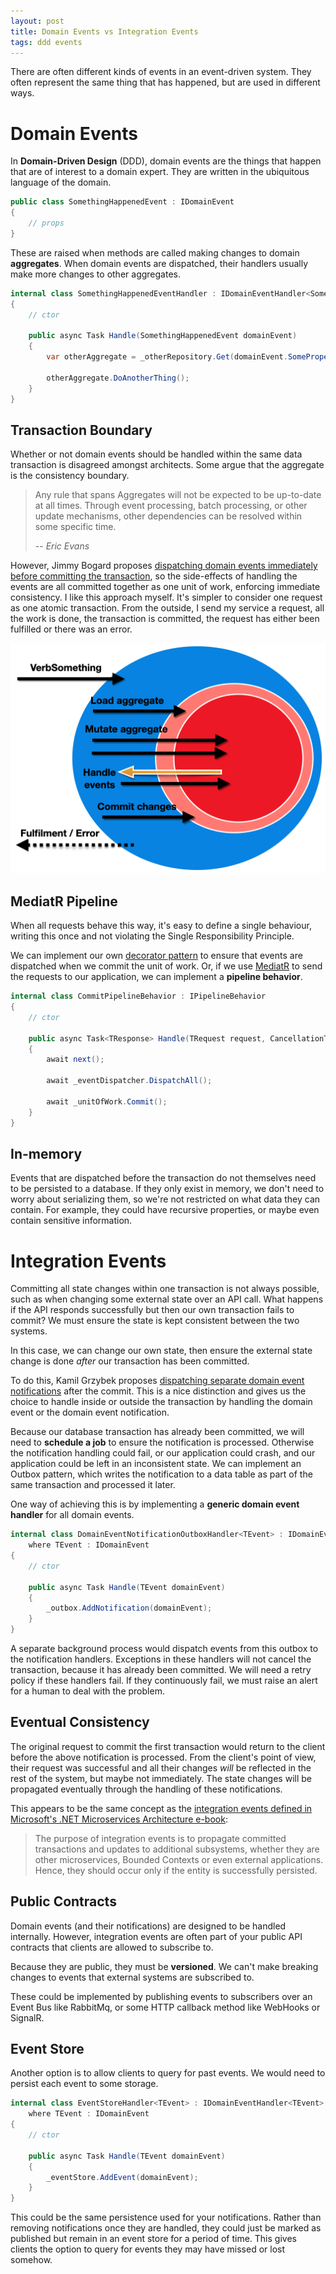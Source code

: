 ```yaml
---
layout: post
title: Domain Events vs Integration Events
tags: ddd events
---
```


There are often different kinds of events in an event-driven system. They often represent the same thing that has happened, but are used in different ways.

# Domain Events

In **Domain-Driven Design** (DDD), domain events are the things that happen that are of interest to a domain expert. They are written in the ubiquitous language of the domain.

```c#
public class SomethingHappenedEvent : IDomainEvent
{
    // props
}
```

These are raised when methods are called making changes to domain **aggregates**. When domain events are dispatched, their handlers usually make more changes to other aggregates.

```c#
internal class SomethingHappenedEventHandler : IDomainEventHandler<SomethingHappenedEvent>
{
    // ctor

    public async Task Handle(SomethingHappenedEvent domainEvent)
    {
        var otherAggregate = _otherRepository.Get(domainEvent.SomeProperty);

        otherAggregate.DoAnotherThing();
    }
}
```

## Transaction Boundary

Whether or not domain events should be handled within the same data transaction is disagreed amongst architects. Some argue that the aggregate is the consistency boundary.

> Any rule that spans Aggregates will not be expected to be up-to-date at all times. Through event processing, batch processing, or other update mechanisms, other dependencies can be resolved within some specific time.
>
> -- <cite>Eric Evans</cite>

However, Jimmy Bogard proposes [dispatching domain events immediately before committing the transaction](https://lostechies.com/jimmybogard/2014/05/13/a-better-domain-events-pattern/), so the side-effects of handling the events are all committed together as one unit of work, enforcing immediate consistency. I like this approach myself. It's simpler to consider one request as one atomic transaction. From the outside, I send my service a request, all the work is done, the transaction is committed, the request has either been fulfilled or there was an error.

![CQRS command sequence-ish diagram](/images/diagrams/sequence-ish-command.png)

## MediatR Pipeline

When all requests behave this way, it's easy to define a single behaviour, writing this once and not violating the Single Responsibility Principle.

We can implement our own [decorator pattern](https://refactoring.guru/design-patterns/decorator) to ensure that events are dispatched when we commit the unit of work. Or, if we use [MediatR](https://github.com/jbogard/MediatR) to send the requests to our application, we can implement a **pipeline behavior**.

```c#
internal class CommitPipelineBehavior : IPipelineBehavior
{
    // ctor

    public async Task<TResponse> Handle(TRequest request, CancellationToken cancellationToken, RequestHandlerDelegate<TResponse> next)
    {
        await next();

        await _eventDispatcher.DispatchAll();

        await _unitOfWork.Commit();
    }
}
```

## In-memory

Events that are dispatched before the transaction do not themselves need to be persisted to a database. If they only exist in memory, we don't need to worry about serializing them, so we're not restricted on what data they can contain. For example, they could have recursive properties, or maybe even contain sensitive information.

# Integration Events

Committing all state changes within one transaction is not always possible, such as when changing some external state over an API call. What happens if the API responds successfully but then our own transaction fails to commit? We must ensure the state is kept consistent between the two systems.

In this case, we can change our own state, then ensure the external state change is done *after* our transaction has been committed.

To do this, Kamil Grzybek proposes [dispatching separate domain event notifications](http://www.kamilgrzybek.com/design/how-to-publish-and-handle-domain-events/) after the commit. This is a nice distinction and gives us the choice to handle inside or outside the transaction by handling the domain event or the domain event notification.

Because our database transaction has already been committed, we will need to **schedule a job** to ensure the notification is processed. Otherwise the notification handling could fail, or our application could crash, and our application could be left in an inconsistent state. We can implement an Outbox pattern, which writes the notification to a data table as part of the same transaction and processed it later.

One way of achieving this is by implementing a **generic domain event handler** for all domain events.

```c#
internal class DomainEventNotificationOutboxHandler<TEvent> : IDomainEventHandler<TEvent>
    where TEvent : IDomainEvent
{
    // ctor

    public async Task Handle(TEvent domainEvent)
    {
        _outbox.AddNotification(domainEvent);
    }
}
```

A separate background process would dispatch events from this outbox to the notification handlers. Exceptions in these handlers will not cancel the transaction, because it has already been committed. We will need a retry policy if these handlers fail. If they continuously fail, we must raise an alert for a human to deal with the problem.

## Eventual Consistency

The original request to commit the first transaction would return to the client before the above notification is processed.  From the client's point of view, their request was successful and all their changes *will* be reflected in the rest of the system, but maybe not immediately. The state changes will be propagated eventually through the handling of these notifications.

This appears to be the same concept as the [integration events defined in Microsoft's .NET Microservices Architecture e-book](https://docs.microsoft.com/en-us/dotnet/architecture/microservices/microservice-ddd-cqrs-patterns/domain-events-design-implementation#domain-events-versus-integration-events):

> The purpose of integration events is to propagate committed transactions and updates to additional subsystems, whether they are other microservices, Bounded Contexts or even external applications. Hence, they should occur only if the entity is successfully persisted.

## Public Contracts

Domain events (and their notifications) are designed to be handled internally. However, integration events are often part of your public API contracts that clients are allowed to subscribe to.

Because they are public, they must be **versioned**. We can't make breaking changes to events that external systems are subscribed to.

These could be implemented by publishing events to subscribers over an Event Bus like RabbitMq, or some HTTP callback method like WebHooks or SignalR.

## Event Store

Another option is to allow clients to query for past events. We would need to persist each event to some storage.

```c#
internal class EventStoreHandler<TEvent> : IDomainEventHandler<TEvent>
    where TEvent : IDomainEvent
{
    // ctor

    public async Task Handle(TEvent domainEvent)
    {
        _eventStore.AddEvent(domainEvent);
    }
}
```

This could be the same persistence used for your notifications. Rather than removing notifications once they are handled, they could just be marked as published but remain in an event store for a period of time. This gives clients the option to query for events they may have missed or lost somehow.